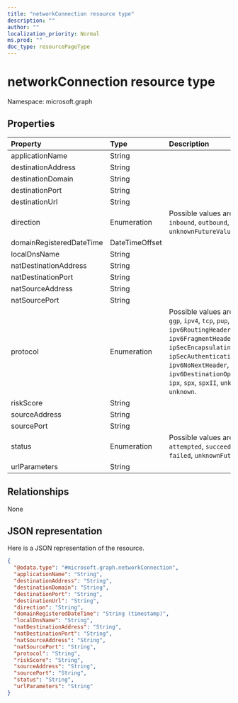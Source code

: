 ```yaml
---
title: "networkConnection resource type"
description: ""
author: ""
localization_priority: Normal
ms.prod: ""
doc_type: resourcePageType
---
```


# networkConnection resource type


Namespace: microsoft.graph



## Properties
|Property|Type|Description|
|:---|:---|:---|
|applicationName|String||
|destinationAddress|String||
|destinationDomain|String||
|destinationPort|String||
|destinationUrl|String||
|direction|Enumeration| Possible values are: `unknown`, `inbound`, `outbound`, `unknownFutureValue`.|
|domainRegisteredDateTime|DateTimeOffset||
|localDnsName|String||
|natDestinationAddress|String||
|natDestinationPort|String||
|natSourceAddress|String||
|natSourcePort|String||
|protocol|Enumeration| Possible values are: `ip`, `icmp`, `igmp`, `ggp`, `ipv4`, `tcp`, `pup`, `udp`, `idp`, `ipv6`, `ipv6RoutingHeader`, `ipv6FragmentHeader`, `ipSecEncapsulatingSecurityPayload`, `ipSecAuthenticationHeader`, `icmpV6`, `ipv6NoNextHeader`, `ipv6DestinationOptions`, `nd`, `raw`, `ipx`, `spx`, `spxII`, `unknownFutureValue`, `unknown`.|
|riskScore|String||
|sourceAddress|String||
|sourcePort|String||
|status|Enumeration| Possible values are: `unknown`, `attempted`, `succeeded`, `blocked`, `failed`, `unknownFutureValue`.|
|urlParameters|String||

## Relationships
None

## JSON representation
Here is a JSON representation of the resource.
<!-- {
  "blockType": "resource",
  "@odata.type": "microsoft.graph.networkConnection"
}
-->
``` json
{
  "@odata.type": "#microsoft.graph.networkConnection",
  "applicationName": "String",
  "destinationAddress": "String",
  "destinationDomain": "String",
  "destinationPort": "String",
  "destinationUrl": "String",
  "direction": "String",
  "domainRegisteredDateTime": "String (timestamp)",
  "localDnsName": "String",
  "natDestinationAddress": "String",
  "natDestinationPort": "String",
  "natSourceAddress": "String",
  "natSourcePort": "String",
  "protocol": "String",
  "riskScore": "String",
  "sourceAddress": "String",
  "sourcePort": "String",
  "status": "String",
  "urlParameters": "String"
}
```


